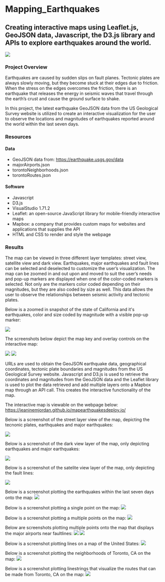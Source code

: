 # Mapping_Earthquakes
 
 ## Creating interactive maps using Leaflet.js, GeoJSON data, Javascript, the D3.js library and APIs to explore earthquakes around the world.
 
 ![](Images/earthquakeheader.jpg)
 
### Project Overview

Earthquakes are caused by sudden slips on fault planes. Tectonic plates are always slowly moving, but they become stuck at their edges due to friction. When the stress on the edges overcomes the friction, there is an earthquake that releases the energy in seismic waves that travel through the earth’s crust and cause the ground surface to shake. 

In this project, the latest earthquake GeoJSON data from the US Geological Survey website is utilized to create an interactive visualization for the user to observe the locations and magnitudes of earthquakes reported around the world within the last seven days. 

### Resources

#### Data

* GeoJSON data from: https://earthquake.usgs.gov/data
* majorAirports.json
* torontoNeighborhoods.json
* torontoRoutes.json

#### Software

* Javascript
* D3.js 
* VisualStudio 1.71.2
* Leaflet: an open-source JavaScript library for mobile-friendly interactive maps
* Mapbox: a company that provides custom maps for websites and applications that supplies the API
* HTML and CSS to render and style the webpage

### Results

The map can be viewed in three different layer templates: street view, satellite view and dark view. Earthquakes, major earthquakes and fault lines can be selected and deselected to customize the user’s visualization. The map can be zoomed in and out upon and moved to suit the user’s needs and pop-up markers are displayed when one of the color-coded markers is selected. Not only are the markers color coded depending on their magnitudes, but they are also coded by size as well. This data allows the user to observe the relationships between seismic activity and tectonic plates.

Below is a zoomed in snapshot of the state of California and it's earthquakes, color and size coded by magnitude with a visible pop-up marker:

 ![](Images/zoomin.jpg) 
 
The screenshots below depict the map key and overlay controls on the interactive map:

 ![](Images/mapkey.jpg) ![](Images/overlays_controls.jpg) 

URLs are used to obtain the GeoJSON earthquake data, geographical coordinates, tectonic plate boundaries and magnitudes from the US Geological Survey website. Javascript and D3.js is used to retrieve the coordinates and magnitudes from the GeoJSON data and the Leaflet library is used to plot the data retrieved and add multiple layers onto a Mapbox map through an API call. This creates the interactive functionality of the map. 

The interactive map is viewable on the webpage below:
https://jeaninemjordan.github.io/mapearthquakesdeploy.io/

Below is a screenshot of the street layer view of the map, depicting the tecnonic plates, earthquakes and major earthquakes: 

![](Images/streetlayer_all.jpg) 

Below is a screenshot of the dark view layer of the map, only depicting earthquakes and major earthquakes:

![](Images/darkearthquakes.jpg) 

Below is a screenshot of the satelite view layer of the map, only depicting the fault lines:

![](Images/satelitetectonic.jpg) 

 Below is a screenshot plotting the earthquakes within the last seven days onto the map:
 ![](Images/past7days.jpg)
 
 Below is a screenshot plotting a single point on the map:
 ![](Images/mappingsinglepoints.jpg)
 
 Below is a screenshot plotting a multiple points on the map:
 ![](Images/mappingmultiplepoints.jpg)
 
 Below are screenshots plotting multiple points onto the map that displays the major airports near faultlines: 
 ![](Images/airportpoints.jpg)  ![](Images/airportpointszoom.jpg)
 
Below is a screenshot plotting lines on a map of the United States:
 ![](Images/mappinglines.jpg)
 
Below is a screenshot plotting the neighborhoods of Toronto, CA on the map:
 ![](Images/polygons.jpg)
 
Below is a screenshot plotting linestrings that visualize the routes that can be made from Toronto, CA on the map:
  ![](Images/linestrings.jpg)
 

